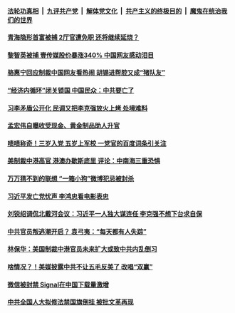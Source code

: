 

####  [法轮功真相](../../../../basic/blob/master/README.md?t=08102131) &nbsp;|&nbsp; [九评共产党](../../../../9ping.md/blob/master/README.md?t=08102131) &nbsp;|&nbsp; [解体党文化](../../../../jtdwh.md/blob/master/README.md?t=08102131)  &nbsp;|&nbsp; [共产主义的终极目的](../../../../gczydzjmd.md/blob/master/README.md?t=08102131) &nbsp;|&nbsp; [魔鬼在统治我们的世界](../../../../mgztzwmdsj.md/blob/master/README.md?t=08102131) 

#### [青海隐形首富被捕 2厅官遭免职 还将继续延烧？](../pages/soh5/409933.md?t=08102131) 
#### [黎智英被捕  壹传媒股价暴涨340%  中国网友感动泪目](../pages/soh5/409939.md?t=08102131) 
#### [骆惠宁回应制裁中国网友看热闹 胡锡进帮腔又成“猪队友”](../pages/soh5/409888.md?t=08102131) 
#### [“经济内循环”闭关锁国 中国民众：中共要亡了](../pages/soh5/409912.md?t=08102131) 
#### [习李矛盾公开化 民调又把李克强放火上烤 处境难料](../pages/soh5/409885.md?t=08102131) 
#### [孟宏伟自曝收受现金、黄金制品助人升官](../pages/soh5/409855.md?t=08102131) 
#### [啧啧称奇！三岁入党 五岁上军校 一党官的百度词条引关注](../pages/soh5/409831.md?t=08102131) 
#### [美制裁中港高官 港澳办歇斯底里 评论：中南海三重恐惧](../pages/soh5/409798.md?t=08102131) 
#### [万万猜不到的联想 “一箱小狗”微博犯忌被封杀](../pages/soh5/409783.md?t=08102131) 
#### [习近平发亡党忧声 李鸿忠看电影表忠](../pages/soh5/409669.md?t=08102131) 
#### [刘锐绍调侃北戴河会议：习近平一人独大谋连任 李克强不想下台求自保](../pages/soh5/409657.md?t=08102131) 
#### [中共官员叛逃潮开启？ 袁弓夷：“每天都有人失踪”](../pages/soh5/409606.md?t=08102131) 
#### [林保华：美国制裁中港官员未来扩大或致中共内乱倒习](../pages/soh5/409621.md?t=08102131) 
#### [啥情况？！美媒披露中共不让五毛反美了 改唱“双赢”](../pages/soh5/409582.md?t=08102131) 
#### [微信被封禁 Signal在中国下载量激增](../pages/soh5/409579.md?t=08102131) 
#### [中共全国人大拟修法禁国旗倒挂 被批文革再现](../pages/soh5/409558.md?t=08102131) 
